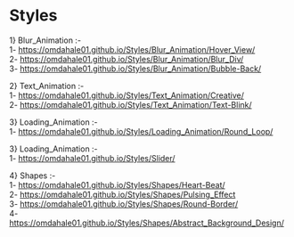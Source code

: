 # Styles
1} Blur_Animation :-             
1- https://omdahale01.github.io/Styles/Blur_Animation/Hover_View/                
2- https://omdahale01.github.io/Styles/Blur_Animation/Blur_Div/           
3- https://omdahale01.github.io/Styles/Blur_Animation/Bubble-Back/
           
2} Text_Animation :-                    
1- https://omdahale01.github.io/Styles/Text_Animation/Creative/         
2- https://omdahale01.github.io/Styles/Text_Animation/Text-Blink/
           
3} Loading_Animation :-      
1- https://omdahale01.github.io/Styles/Loading_Animation/Round_Loop/

3} Loading_Animation :-     
1- https://omdahale01.github.io/Styles/Slider/           

4} Shapes :-                  
1- https://omdahale01.github.io/Styles/Shapes/Heart-Beat/              
2- https://omdahale01.github.io/Styles/Shapes/Pulsing_Effect             
3- https://omdahale01.github.io/Styles/Shapes/Round-Border/                       
4- https://omdahale01.github.io/Styles/Shapes/Abstract_Background_Design/

